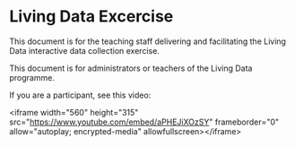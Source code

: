 # Living Data Excercise

This document is for the teaching staff delivering and facilitating the Living Data interactive data collection exercise.

This document is for administrators or teachers of the Living Data programme.

If you are a participant, see this video:

&lt;iframe width="560" height="315" src="https://www.youtube.com/embed/aPHEJiXOzSY" frameborder="0" allow="autoplay; encrypted-media" allowfullscreen&gt;&lt;/iframe&gt;

